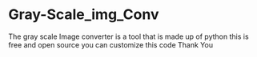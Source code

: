# Gray-Scale_img_Conv
The gray scale Image converter is a tool that is made up of python this is free and open source you can customize this code Thank You
